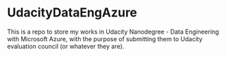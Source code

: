 # UdacityDataEngAzure
This is a repo to store my works in Udacity Nanodegree - Data Engineering with Microsoft Azure, with the purpose of submitting them to Udacity evaluation council (or whatever they are).
